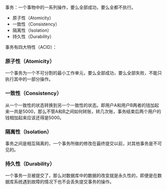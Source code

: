 事务：一个事物中的一系列操作，要么全部成功，要么全都不执行。
- 原子性（Atomicity）
- 一致性（Consistency）
- 隔离性（Isolation）
- 持久性（Durability）

事务有四大特性（ACID）：
### 原子性（Atomicity）
一个事务为一个不可分割的最小工作单元，要么全部成功，要么全部失败，不能只执行其中的一部分操作。
### 一致性（Consistency）
从一个一致性的状态转换到另一个一致性的状态。即用户A和用户B两者的钱加起来一共是5000，那么不管A和B之间如何转账，转几次账，事务结束后两个用户的钱相加起来应该还得是5000。
### 隔离性（Isolation）
事务之间是相互隔离的，一个事务所做的修改在最终提交以前，对其他事务是不可见的。
### 持久性（Durability）
一个事务一旦被提交了，那么对数据库中的数据的改变就是永久性的，即便是在数据库系统遇到故障的情况下也不会丢失提交事务的操作。